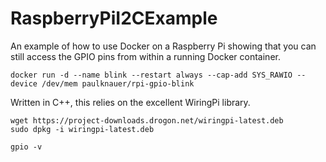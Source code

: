 # RaspberryPiI2CExample

An example of how to use Docker on a Raspberry Pi showing that you can still access the GPIO pins from within a running Docker container.
```
docker run -d --name blink --restart always --cap-add SYS_RAWIO --device /dev/mem paulknauer/rpi-gpio-blink
```
Written in C++, this relies on the excellent WiringPi library.

```
wget https://project-downloads.drogon.net/wiringpi-latest.deb
sudo dpkg -i wiringpi-latest.deb

gpio -v
```

